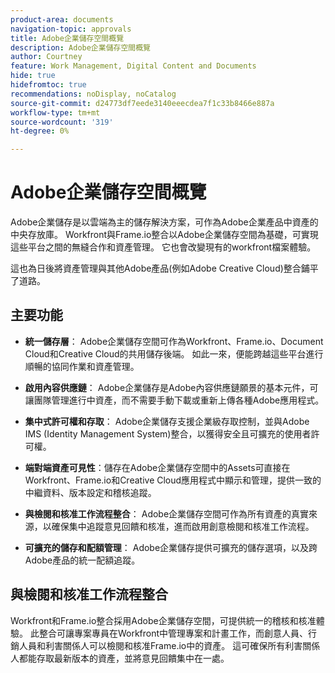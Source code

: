 ```yaml
---
product-area: documents
navigation-topic: approvals
title: Adobe企業儲存空間概覽
description: Adobe企業儲存空間概覽
author: Courtney
feature: Work Management, Digital Content and Documents
hide: true
hidefromtoc: true
recommendations: noDisplay, noCatalog
source-git-commit: d24773df7eede3140eeecdea7f1c33b8466e887a
workflow-type: tm+mt
source-wordcount: '319'
ht-degree: 0%

---
```



# Adobe企業儲存空間概覽

Adobe企業儲存是以雲端為主的儲存解決方案，可作為Adobe企業產品中資產的中央存放庫。 Workfront與Frame.io整合以Adobe企業儲存空間為基礎，可實現這些平台之間的無縫合作和資產管理。 它也會改變現有的workfront檔案體驗。

這也為日後將資產管理與其他Adobe產品(例如Adobe Creative Cloud)整合鋪平了道路。

## 主要功能

* **統一儲存層**： Adobe企業儲存空間可作為Workfront、Frame.io、Document Cloud和Creative Cloud的共用儲存後端。 如此一來，便能跨越這些平台進行順暢的協同作業和資產管理。

* **啟用內容供應鏈**： Adobe企業儲存是Adobe內容供應鏈願景的基本元件，可讓團隊管理進行中資產，而不需要手動下載或重新上傳各種Adobe應用程式。

* **集中式許可權和存取**： Adobe企業儲存支援企業級存取控制，並與Adobe IMS (Identity Management System)整合，以獲得安全且可擴充的使用者許可權。

* **端對端資產可見性**：儲存在Adobe企業儲存空間中的Assets可直接在Workfront、Frame.io和Creative Cloud應用程式中顯示和管理，提供一致的中繼資料、版本設定和稽核追蹤。

* **與檢閱和核准工作流程整合**： Adobe企業儲存空間可作為所有資產的真實來源，以確保集中追蹤意見回饋和核准，進而啟用創意檢閱和核准工作流程。

* **可擴充的儲存和配額管理**： Adobe企業儲存提供可擴充的儲存選項，以及跨Adobe產品的統一配額追蹤。

## 與檢閱和核准工作流程整合

Workfront和Frame.io整合採用Adobe企業儲存空間，可提供統一的稽核和核准體驗。 此整合可讓專案專員在Workfront中管理專案和計畫工作，而創意人員、行銷人員和利害關係人可以檢閱和核准Frame.io中的資產。 這可確保所有利害關係人都能存取最新版本的資產，並將意見回饋集中在一處。

<!--For more information about the Workfront and Frame.io integration, see [Frame.io integration overview](/help/quicksilver/review-and-approve-work/native-integrations/frame-io/frame-int-overview.md).-->
